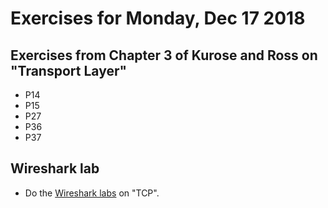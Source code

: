 # Exercises for Monday, Dec 17 2018

## Exercises from Chapter 3 of Kurose and Ross on "Transport Layer"

* P14
* P15
* P27
* P36
* P37

## Wireshark lab 

* Do the [Wireshark labs](https://www-net.cs.umass.edu/wireshark-labs/) on "TCP". 

